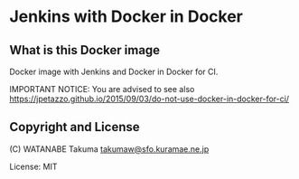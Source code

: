 # Jenkins with Docker in Docker
## What is this Docker image

Docker image with Jenkins and Docker in Docker for CI.

IMPORTANT NOTICE: You are advised to see also 
  https://jpetazzo.github.io/2015/09/03/do-not-use-docker-in-docker-for-ci/

## Copyright and License

(C) WATANABE Takuma <takumaw@sfo.kuramae.ne.jp>

License: MIT
